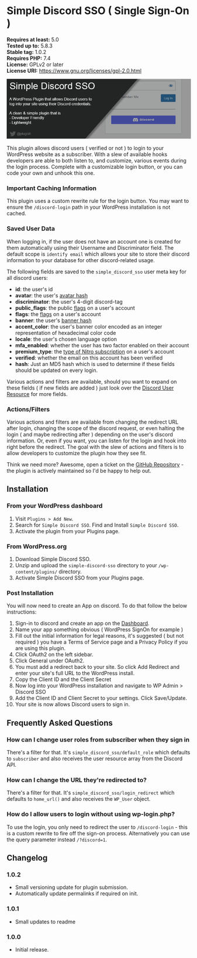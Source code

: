 # Simple Discord SSO ( Single Sign-On )
**Requires at least:** 5.0   
**Tested up to:** 5.8.3   
**Stable tag:** 1.0.2   
**Requires PHP:** 7.4   
**License:** GPLv2 or later   
**License URI:** https://www.gnu.org/licenses/gpl-2.0.html   

![](.wordpress-org/banner-772x250.png)

This plugin allows discord users ( verified or not ) to login to your WordPress website as a subscriber. With a slew of available
hooks developers are able to both listen to, and customize, various events during the login process. Complete with a customizable login button,
or you can code your own and unhook this one.

### Important Caching Information
This plugin uses a custom rewrite rule for the login button. You may want to ensure the `/discord-login` path in your WordPress
installation is not cached.

### Saved User Data
When logging in, if the user does not have an account one is created for them automatically using their Username and Discriminator
field. The default scope is `identify email` which allows your site to store their discord information to your database for
other discord-related usage.

The following fields are saved to the `simple_discord_sso` user meta key for all discord users:
* **id**: the user's id
* **avatar**: the user's [avatar hash](https://discord.com/developers/docs/reference#image-formatting)
* **discriminator**: the user's 4-digit discord-tag
* **public_flags**: the public [flags](https://discord.com/developers/docs/resources/user#user-object-user-flags) on a user's account
* **flags**: the [flags](https://discord.com/developers/docs/resources/user#user-object-user-flags) on a user's account
* **banner**: the user's [banner hash](https://discord.com/developers/docs/reference#image-formatting)
* **accent_color**: the user's banner color encoded as an integer representation of hexadecimal color code
* **locale**: the user's chosen language option
* **mfa_enabled**: whether the user has two factor enabled on their account
* **premium_type**: the [type of Nitro subscription](https://discord.com/developers/docs/resources/user#user-object-premium-types) on a user's account
* **verified**: whether the email on this account has been verified
* **hash**: Just an MD5 hash which is used to determine if these fields should be updated on every login.

Various actions and filters are available, should you want to expand on these fields ( if new fields are added ) just look over
the [Discord User Resource](https://discord.com/developers/docs/resources/user) for more fields.

### Actions/Filters
Various actions and filters are available from changing the redirect URL after login, changing the scope of the discord request,
or even halting the login ( and maybe redirecting after ) depending on the user's discord information. Or, even if you want, you can
listen for the login and hook into right before the redirect. The goal with the slew of actions and filters is to allow developers
to customize the plugin how they see fit.

Think we need more? Awesome, open a ticket on the [GitHub Repository](https://github.com/JayWood/jw-discord-sso) - the plugin is actively maintained so I'd be happy to help out.

## Installation

### From your WordPress dashboard
1. Visit `Plugins > Add New`.
2. Search for `Simple Discord SSO`. Find and Install `Simple Discord SSO`.
3. Activate the plugin from your Plugins page.

### From WordPress.org
1. Download Simple Discord SSO.
2. Unzip and upload the `simple-discord-sso` directory to your `/wp-content/plugins/` directory.
3. Activate Simple Discord SSO from your Plugins page.

### Post Installation
You will now need to create an App on discord. To do that follow the below instructions:
1. Sign-in to discord and create an app on the [Dashboard](https://discord.com/developers/applications).
2. Name your app something obvious ( WordPress SignOn for example )
3. Fill out the initial information for legal reasons, it's suggested ( but not required ) you have a Terms of Service page and a Privacy Policy if you are using this plugin.
4. Click OAuth2 on the left sidebar.
5. Click General under OAuth2.
6. You must add a redirect back to your site. So click Add Redirect and enter your site's full URL to the WordPress install.
7. Copy the Client ID and the Client Secret
8. Now log into your WordPress installation and navigate to WP Admin > Discord SSO
9. Add the Client ID and Client Secret to your settings. Click Save/Update.
10. Your site is now allows Discord users to sign in.

## Frequently Asked Questions

### How can I change user roles from subscriber when they sign in
There's a filter for that. It's `simple_discord_sso/default_role` which defaults to `subscriber` and also receives the user resource array from the Discord API.

### How can I change the URL they're redirected to?
There's a filter for that. It's `simple_discord_sso/login_redirect` which defaults to `home_url()` and also receives the `WP_User` object.

### How do I allow users to login without using wp-login.php?
To use the login, you only need to redirect the user to `/discord-login` - this is a custom rewrite to fire off the sign-on
process. Alternatively you can use the query parameter instead `/?discord=1`.


## Changelog

### 1.0.2
* Small versioning update for plugin submission.
* Automatically update permalinks if required on init.

### 1.0.1
* Small updates to readme

### 1.0.0
* Initial release.
